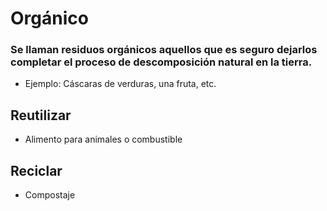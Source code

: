 # Orgánico

### Se llaman residuos orgánicos aquellos que es seguro dejarlos completar el proceso de descomposición natural en la tierra.
 - Ejemplo: Cáscaras de verduras, una fruta, etc.

## Reutilizar
 - Alimento para animales o combustible

## Reciclar
 - Compostaje
